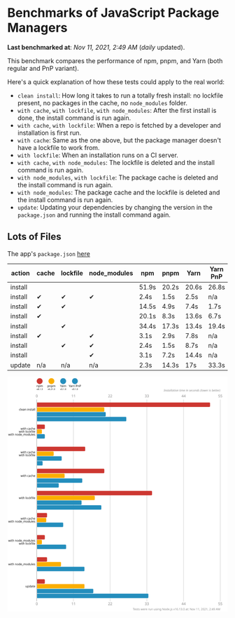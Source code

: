 # Benchmarks of JavaScript Package Managers

**Last benchmarked at**: _Nov 11, 2021, 2:49 AM_ (_daily_ updated).

This benchmark compares the performance of npm, pnpm, and Yarn (both regular and PnP variant).

Here's a quick explanation of how these tests could apply to the real world:

- `clean install`: How long it takes to run a totally fresh install: no lockfile present, no packages in the cache, no `node_modules` folder.
- `with cache`, `with lockfile`, `with node_modules`: After the first install is done, the install command is run again.
- `with cache`, `with lockfile`: When a repo is fetched by a developer and installation is first run.
- `with cache`: Same as the one above, but the package manager doesn't have a lockfile to work from.
- `with lockfile`: When an installation runs on a CI server.
- `with cache`, `with node_modules`: The lockfile is deleted and the install command is run again.
- `with node_modules`, `with lockfile`: The package cache is deleted and the install command is run again.
- `with node_modules`: The package cache and the lockfile is deleted and the install command is run again.
- `update`: Updating your dependencies by changing the version in the `package.json` and running the install command again.

## Lots of Files

The app's `package.json` [here](https://github.com/pnpm/pnpm.github.io/blob/main/benchmarks/fixtures/alotta-files/package.json)

| action  | cache | lockfile | node_modules| npm | pnpm | Yarn | Yarn PnP |
| ---     | ---   | ---      | ---         | --- | ---  | ---  | ---      |
| install |       |          |             | 51.9s | 20.2s | 20.6s | 26.8s |
| install | ✔     | ✔        | ✔           | 2.4s | 1.5s | 2.5s | n/a |
| install | ✔     | ✔        |             | 14.5s | 4.9s | 7.4s | 1.7s |
| install | ✔     |          |             | 20.1s | 8.3s | 13.6s | 6.7s |
| install |       | ✔        |             | 34.4s | 17.3s | 13.4s | 19.4s |
| install | ✔     |          | ✔           | 3.1s | 2.9s | 7.8s | n/a |
| install |       | ✔        | ✔           | 2.4s | 1.5s | 8.7s | n/a |
| install |       |          | ✔           | 3.1s | 7.2s | 14.4s | n/a |
| update  | n/a | n/a | n/a | 2.3s | 14.3s | 17s | 33.3s |

![Graph of the alotta-files results](../../static/img/benchmarks/alotta-files.svg)